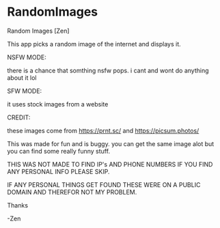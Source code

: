 # RandomImages
Random Images [Zen]

This app picks a random image of the internet and displays it.

NSFW MODE:

there is a chance that somthing nsfw pops. i cant and wont do anything about it lol

SFW MODE:

it uses stock images from a website

CREDIT:

these images come from https://prnt.sc/ and https://picsum.photos/

This was made for fun and is buggy. you can get the same image alot but you can find some really funny stuff. 

THIS WAS NOT MADE TO FIND IP's AND PHONE NUMBERS
IF YOU FIND ANY PERSONAL INFO PLEASE SKIP.

IF ANY PERSONAL THINGS GET FOUND THESE WERE ON A PUBLIC DOMAIN AND THEREFOR NOT MY PROBLEM.

Thanks 

-Zen
